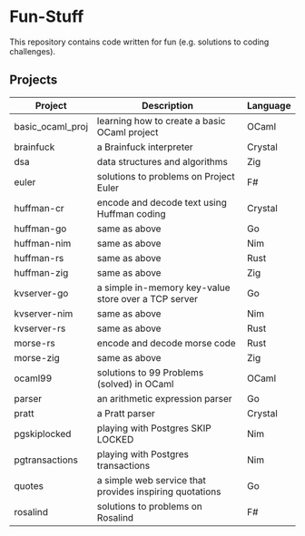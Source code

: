 # Fun-Stuff

This repository contains code written for fun (e.g. solutions to coding challenges).

## Projects

| **Project**      | **Description**                                         | **Language** |
|------------------|---------------------------------------------------------|--------------|
| basic_ocaml_proj | learning how to create a basic OCaml project            | OCaml        |
| brainfuck        | a Brainfuck interpreter                                 | Crystal      |
| dsa              | data structures and algorithms                          | Zig          |
| euler            | solutions to problems on Project Euler                  | F#           |
| huffman-cr       | encode and decode text using Huffman coding             | Crystal      |
| huffman-go       | same as above                                           | Go           |
| huffman-nim      | same as above                                           | Nim          |
| huffman-rs       | same as above                                           | Rust         |
| huffman-zig      | same as above                                           | Zig          |
| kvserver-go      | a simple in-memory key-value store over a TCP server    | Go           |
| kvserver-nim     | same as above                                           | Nim          |
| kvserver-rs      | same as above                                           | Rust         |
| morse-rs         | encode and decode morse code                            | Rust         |
| morse-zig        | same as above                                           | Zig          |
| ocaml99          | solutions to 99 Problems (solved) in OCaml              | OCaml        |
| parser           | an arithmetic expression parser                         | Go           |
| pratt            | a Pratt parser                                          | Crystal      |
| pgskiplocked     | playing with Postgres SKIP LOCKED                       | Nim          |
| pgtransactions   | playing with Postgres transactions                      | Nim          |
| quotes           | a simple web service that provides inspiring quotations | Go           |
| rosalind         | solutions to problems on Rosalind                       | F#           |
